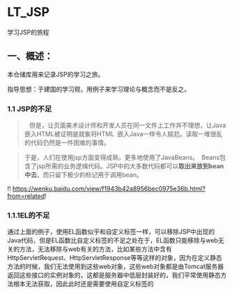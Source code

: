 # LT_JSP
学习JSP的旅程

## 一、概述：

本仓储库用来记录JSP的学习之旅。

指导思想：于建国的学习观，用例子来学习理论与概念而不是反之。

### 1.1 JSP的不足

>   但是，让页面美术设计师和开发人员在同一文件上工作并不理想，让Java嵌入HTML被证明是就象将HTML 嵌入Java一样令人尴尬。读取一堆很乱的代码仍然是一件困难的事情。   

>   于是，人们在使用jsp方面变得成熟，更多地使用了JavaBeans。 Beans包含了jsp所需的业务逻缉代码。JSP中的大多数代码都可以**取出来放到bean中去**，而只留下极少的标记用于调用bean。

!! https://wenku.baidu.com/view/f1943b42a8956bec0975e36b.html?from=related!

  ### 1.1.1EL的不足
        
   通过上面的例子，使用EL函数似乎和自定义标签一样，可以移除JSP中出现的Java代码，但是EL函数比自定义标签的不足之处在于，EL函数只能移除与web无关的方法，无法移除与web有关的方法，比如某些方法中含有 HttpServletRequest、HttpServletResponse等等这样的对象，因为在定义静态方法的时候，我们无法使用到这些web对象，这些web对象都是由Tomcat服务器返回这些接口的实例对象的，这都是服务器中低层封装好的，我们平常使用静态方法根本无法获取，因此此时还是需要使用自定义标签的
